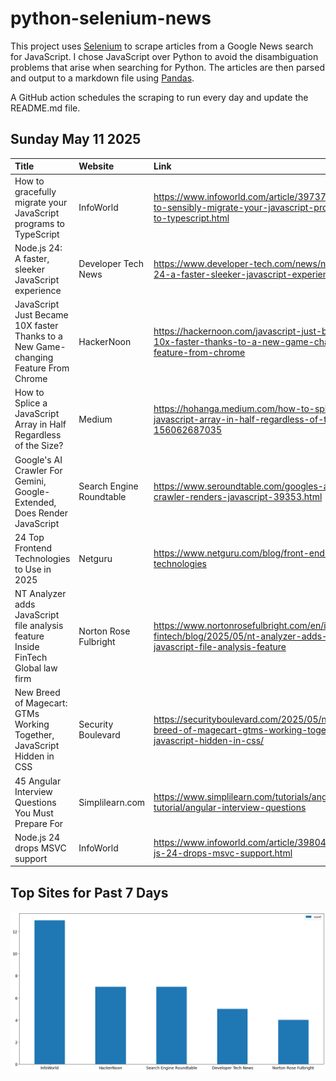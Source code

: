 # python-selenium-news

This project uses [Selenium](https://www.seleniumhq.org/) to scrape articles from a Google News search for JavaScript.
I chose JavaScript over Python to avoid the disambiguation problems that arise when searching for Python.
The articles are then parsed and output to a markdown file using [Pandas](https://pandas.pydata.org/).

A GitHub action schedules the scraping to run every day and update the README.md file.

## Sunday May 11 2025


| Title                                                                               | Website                  | Link                                                                                                                 |
|:------------------------------------------------------------------------------------|:-------------------------|:---------------------------------------------------------------------------------------------------------------------|
| How to gracefully migrate your JavaScript programs to TypeScript                    | InfoWorld                | https://www.infoworld.com/article/3973790/how-to-sensibly-migrate-your-javascript-programs-to-typescript.html        |
| Node.js 24: A faster, sleeker JavaScript experience                                 | Developer Tech News      | https://www.developer-tech.com/news/nodejs-24-a-faster-sleeker-javascript-experience/                                |
| JavaScript Just Became 10X faster Thanks to a New Game-changing Feature From Chrome | HackerNoon               | https://hackernoon.com/javascript-just-became-10x-faster-thanks-to-a-new-game-changing-feature-from-chrome           |
| How to Splice a JavaScript Array in Half Regardless of the Size?                    | Medium                   | https://hohanga.medium.com/how-to-splice-a-javascript-array-in-half-regardless-of-the-size-156062687035              |
| Google's AI Crawler For Gemini, Google-Extended, Does Render JavaScript             | Search Engine Roundtable | https://www.seroundtable.com/googles-ai-crawler-renders-javascript-39353.html                                        |
| 24 Top Frontend Technologies to Use in 2025                                         | Netguru                  | https://www.netguru.com/blog/front-end-technologies                                                                  |
| NT Analyzer adds JavaScript file analysis feature  Inside FinTech  Global law firm  | Norton Rose Fulbright    | https://www.nortonrosefulbright.com/en/inside-fintech/blog/2025/05/nt-analyzer-adds-javascript-file-analysis-feature |
| New Breed of Magecart: GTMs Working Together, JavaScript Hidden in CSS              | Security Boulevard       | https://securityboulevard.com/2025/05/new-breed-of-magecart-gtms-working-together-javascript-hidden-in-css/          |
| 45 Angular Interview Questions You Must Prepare For                                 | Simplilearn.com          | https://www.simplilearn.com/tutorials/angular-tutorial/angular-interview-questions                                   |
| Node.js 24 drops MSVC support                                                       | InfoWorld                | https://www.infoworld.com/article/3980424/node-js-24-drops-msvc-support.html                                         |
## Top Sites for Past 7 Days

![Graph of Top Sites](https://raw.githubusercontent.com/dan-mba/python-selenium-news/main/last-week.png)
